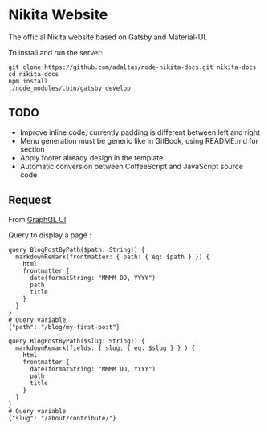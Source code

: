 # Nikita Website

The official Nikita website based on Gatsby and Material-UI.

To install and run the server:

```
git clone https://github.com/adaltas/node-nikita-docs.git nikita-docs
cd nikita-docs
npm install
./node_modules/.bin/gatsby develop
```

## TODO

* Improve inline code, currently padding is different between left and right
* Menu generation must be generic like in GitBook, using README.md for section
* Apply footer already design in the template
* Automatic conversion between CoffeeScript and JavaScript source code

## Request

From [GraphQL UI](http://localhost:8000/___graphql)

Query to display a page :

```
query BlogPostByPath($path: String!) {
  markdownRemark(frontmatter: { path: { eq: $path } }) {
    html
    frontmatter {
      date(formatString: "MMMM DD, YYYY")
      path
      title
    }
  }
}
# Query variable
{"path": "/blog/my-first-post"}
```

```
query BlogPostByPath($slug: String!) {
  markdownRemark(fields: { slug: { eq: $slug } } ) {
    html
    frontmatter {
      date(formatString: "MMMM DD, YYYY")
      path
      title
    }
  }
}
# Query variable
{"slug": "/about/contribute/"}
```
